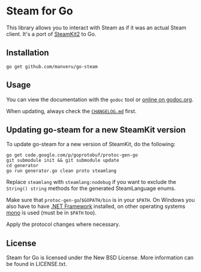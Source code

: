 # Steam for Go

This library allows you to interact with Steam as if it was an actual Steam client.
It's a port of [SteamKit2](https://github.com/SteamRE/SteamKit) to Go.

## Installation

    go get github.com/manveru/go-steam

## Usage

You can view the documentation with the `godoc` tool or
[online on godoc.org](http://godoc.org/github.com/manveru/go-steam).

When updating, always check the [`CHANGELOG.md`](CHANGELOG.md) first.

## Updating go-steam for a new SteamKit version

To update go-steam for a new version of SteamKit, do the following:

    go get code.google.com/p/goprotobuf/protoc-gen-go
    git submodule init && git submodule update
    cd generator
    go run generator.go clean proto steamlang

Replace `steamlang` with `steamlang:nodebug` if you want to exclude the `String() string` methods
for the generated SteamLanguage enums.

Make sure that `protoc-gen-go`/`$GOPATH/bin` is in your `$PATH`.
On Windows you also have to have [.NET Framework](https://www.microsoft.com/net/downloads) installed,
on other operating systems [mono](http://www.go-mono.com/mono-downloads/download.html)
is used (must be in `$PATH` too).

Apply the protocol changes where necessary.

## License

Steam for Go is licensed under the New BSD License. More information can be found in LICENSE.txt.
